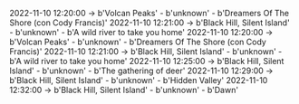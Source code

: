2022-11-10 12:20:00 -> b'Volcan Peaks' - b'unknown' - b'Dreamers Of The Shore (con Cody Francis)'
2022-11-10 12:21:00 -> b'Black Hill, Silent Island' - b'unknown' - b'A wild river to take you home'
2022-11-10 12:20:00 -> b'Volcan Peaks' - b'unknown' - b'Dreamers Of The Shore (con Cody Francis)'
2022-11-10 12:21:00 -> b'Black Hill, Silent Island' - b'unknown' - b'A wild river to take you home'
2022-11-10 12:25:00 -> b'Black Hill, Silent Island' - b'unknown' - b'The gathering of deer'
2022-11-10 12:29:00 -> b'Black Hill, Silent Island' - b'unknown' - b'Hidden Valley'
2022-11-10 12:32:00 -> b'Black Hill, Silent Island' - b'unknown' - b'Dawn'
